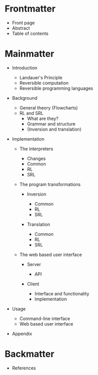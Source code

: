 # Frontmatter
- Front page
- Abstract
- Table of contents

# Mainmatter
- Introduction
  - Landauer's Principle
  - Reversible computation
  - Reversible programming languages

- Background
  - General theory (Flowcharts)
  - RL and SRL
    - What are they?
    - Grammar and structure
    - (Inversion and translation)

- Implementation

  - The interpreters
    - Changes
    - Common
    - RL
    - SRL

  - The program transformations

    - Inversion
      - Common
      - RL
      - SRL

    - Translation
      - Common
      - RL
      - SRL

  - The web based user interface

    - Server
      - API

    - Client
      - Interface and functionality
      - Implementation

- Usage
  - Command-line interface
  - Web based user interface

- Appendix

# Backmatter
- References
